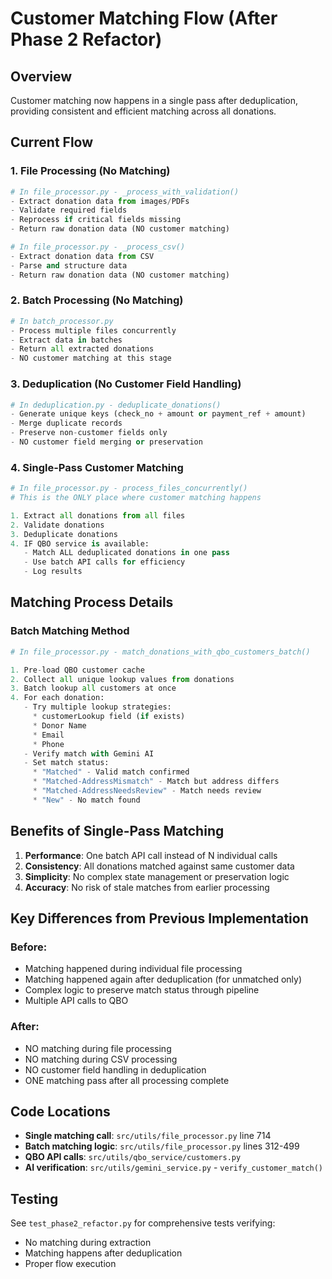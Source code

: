 # Customer Matching Flow (After Phase 2 Refactor)

## Overview
Customer matching now happens in a single pass after deduplication, providing consistent and efficient matching across all donations.

## Current Flow

### 1. File Processing (No Matching)
```python
# In file_processor.py - _process_with_validation()
- Extract donation data from images/PDFs
- Validate required fields
- Reprocess if critical fields missing
- Return raw donation data (NO customer matching)

# In file_processor.py - _process_csv()
- Extract donation data from CSV
- Parse and structure data
- Return raw donation data (NO customer matching)
```

### 2. Batch Processing (No Matching)
```python
# In batch_processor.py
- Process multiple files concurrently
- Extract data in batches
- Return all extracted donations
- NO customer matching at this stage
```

### 3. Deduplication (No Customer Field Handling)
```python
# In deduplication.py - deduplicate_donations()
- Generate unique keys (check_no + amount or payment_ref + amount)
- Merge duplicate records
- Preserve non-customer fields only
- NO customer field merging or preservation
```

### 4. Single-Pass Customer Matching
```python
# In file_processor.py - process_files_concurrently()
# This is the ONLY place where customer matching happens

1. Extract all donations from all files
2. Validate donations
3. Deduplicate donations
4. IF QBO service is available:
   - Match ALL deduplicated donations in one pass
   - Use batch API calls for efficiency
   - Log results
```

## Matching Process Details

### Batch Matching Method
```python
# In file_processor.py - match_donations_with_qbo_customers_batch()

1. Pre-load QBO customer cache
2. Collect all unique lookup values from donations
3. Batch lookup all customers at once
4. For each donation:
   - Try multiple lookup strategies:
     * customerLookup field (if exists)
     * Donor Name
     * Email
     * Phone
   - Verify match with Gemini AI
   - Set match status:
     * "Matched" - Valid match confirmed
     * "Matched-AddressMismatch" - Match but address differs
     * "Matched-AddressNeedsReview" - Match needs review
     * "New" - No match found
```

## Benefits of Single-Pass Matching

1. **Performance**: One batch API call instead of N individual calls
2. **Consistency**: All donations matched against same customer data
3. **Simplicity**: No complex state management or preservation logic
4. **Accuracy**: No risk of stale matches from earlier processing

## Key Differences from Previous Implementation

### Before:
- Matching happened during individual file processing
- Matching happened again after deduplication (for unmatched only)
- Complex logic to preserve match status through pipeline
- Multiple API calls to QBO

### After:
- NO matching during file processing
- NO matching during CSV processing
- NO customer field handling in deduplication
- ONE matching pass after all processing complete

## Code Locations

- **Single matching call**: `src/utils/file_processor.py` line 714
- **Batch matching logic**: `src/utils/file_processor.py` lines 312-499
- **QBO API calls**: `src/utils/qbo_service/customers.py`
- **AI verification**: `src/utils/gemini_service.py` - `verify_customer_match()`

## Testing

See `test_phase2_refactor.py` for comprehensive tests verifying:
- No matching during extraction
- Matching happens after deduplication
- Proper flow execution
